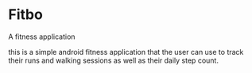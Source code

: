 # Fitbo
A fitness application


this is a simple android fitness application that the user can use
to track their runs and walking sessions as well as their daily step count.
